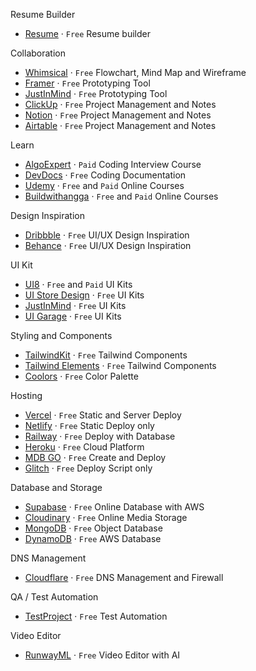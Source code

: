 Resume Builder

- [Resume](https://resume.io/) · `Free` Resume builder

Collaboration

- [Whimsical](https://whimsical.com/) · `Free` Flowchart, Mind Map and Wireframe
- [Framer](https://www.framer.com/) · `Free` Prototyping Tool
- [JustInMind](https://www.justinmind.com/) · `Free` Prototyping Tool
- [ClickUp](https://clickup.com/) · `Free` Project Management and Notes
- [Notion](https://www.notion.so/) · `Free` Project Management and Notes
- [Airtable](https://www.airtable.com/) · `Free` Project Management and Notes

Learn

- [AlgoExpert](https://www.algoexpert.io/) · `Paid` Coding Interview Course
- [DevDocs](https://devdocs.io/) · `Free` Coding Documentation
- [Udemy](https://udemy.com/) · `Free` and `Paid` Online Courses
- [Buildwithangga](https://buildwithangga.com/) · `Free` and `Paid` Online Courses

Design Inspiration

- [Dribbble](https://dribbble.com/) · `Free` UI/UX Design Inspiration
- [Behance](https://www.behance.net/) · `Free` UI/UX Design Inspiration

UI Kit

- [UI8](https://ui8.net/) · `Free` and `Paid` UI Kits
- [UI Store Design](https://www.uistore.design/) · `Free` UI Kits
- [JustInMind](https://www.justinmind.com/ui-kits) · `Free` UI Kits
- [UI Garage](https://uigarage.net/ui-kits/) · `Free` UI Kits

Styling and Components

- [TailwindKit](https://www.tailwind-kit.com/) · `Free` Tailwind Components
- [Tailwind Elements](https://tailwind-elements.com/) · `Free` Tailwind Components
- [Coolors](https://coolors.co/) · `Free` Color Palette

Hosting

- [Vercel](https://vercel.com/) · `Free` Static and Server Deploy
- [Netlify](https://www.netlify.com/) · `Free` Static Deploy only
- [Railway](https://railway.app/) · `Free` Deploy with Database
- [Heroku](https://heroku.com/) · `Free` Cloud Platform
- [MDB GO](https://mdbgo.com/) · `Free` Create and Deploy
- [Glitch](https://glitch.com/) · `Free` Deploy Script only

Database and Storage

- [Supabase](https://supabase.com/) · `Free` Online Database with AWS
- [Cloudinary](https://cloudinary.com/) · `Free` Online Media Storage
- [MongoDB](https://www.mongodb.com/) · `Free` Object Database
- [DynamoDB](https://aws.amazon.com/dynamodb/) · `Free` AWS Database

DNS Management

- [Cloudflare](https://www.cloudflare.com/) · `Free` DNS Management and Firewall

QA / Test Automation

- [TestProject](https://testproject.io/) · `Free` Test Automation

Video Editor

- [RunwayML](https://runwayml.com/) · `Free` Video Editor with AI
